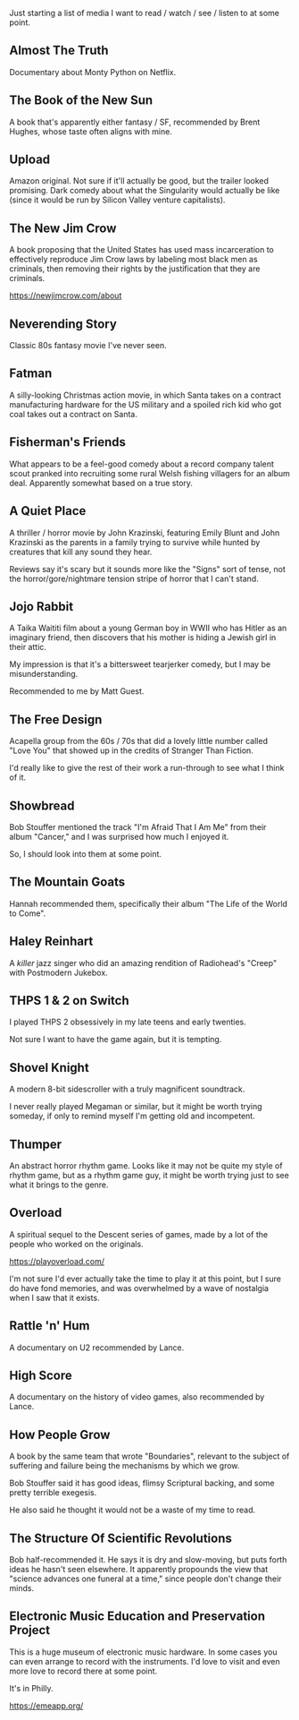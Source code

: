 Just starting a list of media I want to read / watch / see / listen to at some
point.


## Almost The Truth

Documentary about Monty Python on Netflix.


## The Book of the New Sun

A book that's apparently either fantasy / SF, recommended by Brent Hughes,
whose taste often aligns with mine.


## Upload

Amazon original. Not sure if it'll actually be good, but the trailer looked
promising. Dark comedy about what the Singularity would actually be like (since
it would be run by Silicon Valley venture capitalists).


## The New Jim Crow

A book proposing that the United States has used mass incarceration to
effectively reproduce Jim Crow laws by labeling most black men as criminals,
then removing their rights by the justification that they are criminals.

https://newjimcrow.com/about


## Neverending Story

Classic 80s fantasy movie I've never seen.


## Fatman

A silly-looking Christmas action movie, in which Santa takes on a contract
manufacturing hardware for the US military and a spoiled rich kid who got coal
takes out a contract on Santa.


## Fisherman's Friends

What appears to be a feel-good comedy about a record company talent scout
pranked into recruiting some rural Welsh fishing villagers for an album deal.
Apparently somewhat based on a true story.


## A Quiet Place

A thriller / horror movie by John Krazinski, featuring Emily Blunt and John
Krazinski as the parents in a family trying to survive while hunted by
creatures that kill any sound they hear.

Reviews say it's scary but it sounds more like the "Signs" sort of tense, not
the horror/gore/nightmare tension stripe of horror that I can't stand.


## Jojo Rabbit

A Taika Waititi film about a young German boy in WWII who has Hitler as an
imaginary friend, then discovers that his mother is hiding a Jewish girl in
their attic.

My impression is that it's a bittersweet tearjerker comedy, but I may be
misunderstanding.

Recommended to me by Matt Guest.


## The Free Design

Acapella group from the 60s / 70s that did a lovely little number called "Love
You" that showed up in the credits of Stranger Than Fiction.

I'd really like to give the rest of their work a run-through to see what I
think of it.


## Showbread

Bob Stouffer mentioned the track "I'm Afraid That I Am Me" from their album
"Cancer," and I was surprised how much I enjoyed it.

So, I should look into them at some point.


## The Mountain Goats

Hannah recommended them, specifically their album "The Life of the World to
Come".


## Haley Reinhart

A _killer_ jazz singer who did an amazing rendition of Radiohead's "Creep" with
Postmodern Jukebox.


## THPS 1 & 2 on Switch

I played THPS 2 obsessively in my late teens and early twenties.

Not sure I want to have the game again, but it is tempting.


## Shovel Knight

A modern 8-bit sidescroller with a truly magnificent soundtrack.

I never really played Megaman or similar, but it might be worth trying someday,
if only to remind myself I'm getting old and incompetent.


## Thumper

An abstract horror rhythm game. Looks like it may not be quite my style of
rhythm game, but as a rhythm game guy, it might be worth trying just to see
what it brings to the genre.


## Overload

A spiritual sequel to the Descent series of games, made by a lot of the people
who worked on the originals.

https://playoverload.com/

I'm not sure I'd ever actually take the time to play it at this point, but I
sure do have fond memories, and was overwhelmed by a wave of nostalgia when I
saw that it exists.


## Rattle 'n' Hum

A documentary on U2 recommended by Lance.


## High Score

A documentary on the history of video games, also recommended by Lance.


## How People Grow

A book by the same team that wrote "Boundaries", relevant to the subject of
suffering and failure being the mechanisms by which we grow.

Bob Stouffer said it has good ideas, flimsy Scriptural backing, and some pretty
terrible exegesis.

He also said he thought it would not be a waste of my time to read.


## The Structure Of Scientific Revolutions

Bob half-recommended it. He says it is dry and slow-moving, but puts forth
ideas he hasn't seen elsewhere. It apparently propounds the view that "science
advances one funeral at a time," since people don't change their minds.


## Electronic Music Education and Preservation Project

This is a huge museum of electronic music hardware. In some cases you can even
arrange to record with the instruments. I'd love to visit and even more love to
record there at some point.

It's in Philly.

https://emeapp.org/
